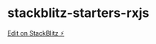 # stackblitz-starters-rxjs

[Edit on StackBlitz ⚡️](https://stackblitz.com/edit/stackblitz-starters-9cxdcd)